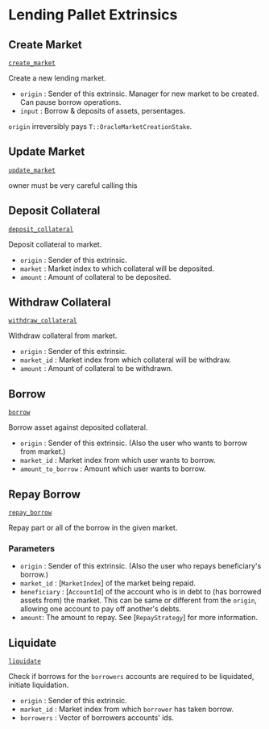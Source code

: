 <!-- AUTOMATICALLY GENERATED -->
<!-- Generated at 2022-08-03T23:36:28.626517Z -->

# Lending Pallet Extrinsics

## Create Market

[`create_market`](https://dali.devnets.composablefinance.ninja/doc/pallet_lending/pallet/enum.Call.html#variant.create_market)

Create a new lending market.

* `origin` : Sender of this extrinsic. Manager for new market to be created. Can pause
  borrow operations.
* `input`   : Borrow & deposits of assets, persentages.

`origin` irreversibly pays `T::OracleMarketCreationStake`.

## Update Market

[`update_market`](https://dali.devnets.composablefinance.ninja/doc/pallet_lending/pallet/enum.Call.html#variant.update_market)

owner must be very careful calling this

## Deposit Collateral

[`deposit_collateral`](https://dali.devnets.composablefinance.ninja/doc/pallet_lending/pallet/enum.Call.html#variant.deposit_collateral)

Deposit collateral to market.

* `origin` : Sender of this extrinsic.
* `market` : Market index to which collateral will be deposited.
* `amount` : Amount of collateral to be deposited.

## Withdraw Collateral

[`withdraw_collateral`](https://dali.devnets.composablefinance.ninja/doc/pallet_lending/pallet/enum.Call.html#variant.withdraw_collateral)

Withdraw collateral from market.

* `origin` : Sender of this extrinsic.
* `market_id` : Market index from which collateral will be withdraw.
* `amount` : Amount of collateral to be withdrawn.

## Borrow

[`borrow`](https://dali.devnets.composablefinance.ninja/doc/pallet_lending/pallet/enum.Call.html#variant.borrow)

Borrow asset against deposited collateral.

* `origin` : Sender of this extrinsic. (Also the user who wants to borrow from market.)
* `market_id` : Market index from which user wants to borrow.
* `amount_to_borrow` : Amount which user wants to borrow.

## Repay Borrow

[`repay_borrow`](https://dali.devnets.composablefinance.ninja/doc/pallet_lending/pallet/enum.Call.html#variant.repay_borrow)

Repay part or all of the borrow in the given market.

### Parameters

* `origin` : Sender of this extrinsic. (Also the user who repays beneficiary's borrow.)
* `market_id` : \[`MarketIndex`\] of the market being repaid.
* `beneficiary` : \[`AccountId`\] of the account who is in debt to (has borrowed assets
  from) the market. This can be same or different from the `origin`, allowing one
  account to pay off another's debts.
* `amount`: The amount to repay. See \[`RepayStrategy`\] for more information.

## Liquidate

[`liquidate`](https://dali.devnets.composablefinance.ninja/doc/pallet_lending/pallet/enum.Call.html#variant.liquidate)

Check if borrows for the `borrowers` accounts are required to be liquidated, initiate
liquidation.

* `origin` : Sender of this extrinsic.
* `market_id` : Market index from which `borrower` has taken borrow.
* `borrowers` : Vector of borrowers accounts' ids.
